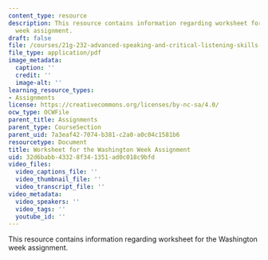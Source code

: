 ```yaml
---
content_type: resource
description: This resource contains information regarding worksheet for the Washington
  week assignment.
draft: false
file: /courses/21g-232-advanced-speaking-and-critical-listening-skills-els-spring-2007/32d6babb43328f341351ad0c018c9bfd_MIT21G_232S07_washington.pdf
file_type: application/pdf
image_metadata:
  caption: ''
  credit: ''
  image-alt: ''
learning_resource_types:
- Assignments
license: https://creativecommons.org/licenses/by-nc-sa/4.0/
ocw_type: OCWFile
parent_title: Assignments
parent_type: CourseSection
parent_uid: 7a3eaf42-7074-b381-c2a0-a0c04c1581b6
resourcetype: Document
title: Worksheet for the Washington Week Assignment
uid: 32d6babb-4332-8f34-1351-ad0c018c9bfd
video_files:
  video_captions_file: ''
  video_thumbnail_file: ''
  video_transcript_file: ''
video_metadata:
  video_speakers: ''
  video_tags: ''
  youtube_id: ''
---
```

This resource contains information regarding worksheet for the Washington week assignment.
